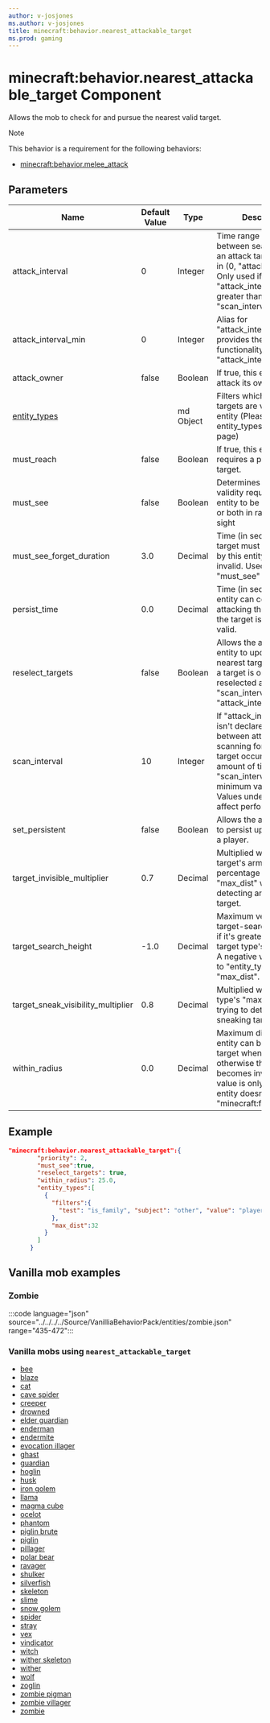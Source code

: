 ```yaml
---
author: v-josjones
ms.author: v-josjones
title: minecraft:behavior.nearest_attackable_target
ms.prod: gaming
---
```


# minecraft:behavior.nearest_attackable_target Component

Allows the mob to check for and pursue the nearest valid target.

> [!NOTE]
> This behavior is a requirement for the following behaviors:
>
>- [minecraft:behavior.melee_attack](minecraftBehavior_melee_attack.md)

## Parameters

|Name |Default Value  |Type  |Description  |
|---------|---------|---------|---------|
|attack_interval |0 |Integer |Time range (in seconds) between searching for an attack target, range is in (0, "attack_interval"]. Only used if "attack_interval" is greater than 0, otherwise "scan_interval" is used. |
|attack_interval_min |0 |Integer |Alias for "attack_interval"; provides the same functionality as "attack_interval". |
|attack_owner |false |Boolean |If true, this entity can attack its owner |
|[entity_types](../Definitions/entity_types.md) | |md Object |Filters which types of targets are valid for this entity (Please see entity_types' definition page)|
|must_reach |false |Boolean |If true, this entity requires a path to the target.|
|must_see |false |Boolean |Determines if target-validity requires this entity to be in range only, or both in range and in sight |
|must_see_forget_duration |3.0 |Decimal |Time (in seconds) the target must not be seen by this entity to become invalid. Used only if "must_see" is true.|
|persist_time |0.0 |Decimal |Time (in seconds) this entity can continue attacking the target after the target is no longer valid. |
|reselect_targets |false |Boolean |Allows the attacking entity to update the nearest target, otherwise a target is only reselected after each "scan_interval" or "attack_interval". |
|scan_interval |10 |Integer |If "attack_interval" is 0 or isn't declared, then between attacks: scanning for a new target occurs every amount of ticks equal to "scan_interval", minimum value is 1. Values under 10 can affect performance. |
|set_persistent |false |Boolean |Allows the actor to be set to persist upon targeting a player. |
|target_invisible_multiplier |0.7 | Decimal |Multiplied with the target's armor coverage percentage to modify "max_dist" when detecting an invisible target.|
|target_search_height |-1.0 |Decimal |Maximum vertical target-search distance, if it's greater than the target type's "max_dist". A negative value defaults to "entity_types" greatest "max_dist". |
|target_sneak_visibility_multiplier |0.8 |Decimal |Multiplied with the target type's "max_dist" when trying to detect a sneaking target. |
|within_radius |0.0 |Decimal |Maximum distance this entity can be from the target when following it, otherwise the target becomes invalid. This value is only used if the entity doesn't declare "minecraft:follow_range".|

## Example

```json
"minecraft:behavior.nearest_attackable_target":{
        "priority": 2,
        "must_see":true,
        "reselect_targets": true,
        "within_radius": 25.0,
        "entity_types":[
          {
            "filters":{
              "test": "is_family", "subject": "other", "value": "player"
            },
            "max_dist":32
          }
        ]
      }
```

## Vanilla mob examples

### Zombie

:::code language="json" source="../../../../Source/VanilliaBehaviorPack/entities/zombie.json" range="435-472":::

### Vanilla mobs using `nearest_attackable_target`

- [bee](../../../../Source/VanilliaBehaviorPack_Snippets/entities/bee.md)
- [blaze](../../../../Source/VanilliaBehaviorPack_Snippets/entities/blaze.md)
- [cat](../../../../Source/VanilliaBehaviorPack_Snippets/entities/cat.md)
- [cave spider](../../../../Source/VanilliaBehaviorPack_Snippets/entities/cave_spider.md)
- [creeper](../../../../Source/VanilliaBehaviorPack_Snippets/entities/creeper.md)
- [drowned](../../../../Source/VanilliaBehaviorPack_Snippets/entities/drowned.md)
- [elder guardian](../../../../Source/VanilliaBehaviorPack_Snippets/entities/elder_guardian.md)
- [enderman](../../../../Source/VanilliaBehaviorPack_Snippets/entities/enderman.md)
- [endermite](../../../../Source/VanilliaBehaviorPack_Snippets/entities/endermite.md)
- [evocation illager](../../../../Source/VanilliaBehaviorPack_Snippets/entities/evocation_illager.md)
- [ghast](../../../../Source/VanilliaBehaviorPack_Snippets/entities/ghast.md)
- [guardian](../../../../Source/VanilliaBehaviorPack_Snippets/entities/guardian.md)
- [hoglin](../../../../Source/VanilliaBehaviorPack_Snippets/entities/hoglin.md)
- [husk](../../../../Source/VanilliaBehaviorPack/entities/husk.md)
- [iron golem](../../../../Source/VanilliaBehaviorPack/entities/iron_golem.md)
- [llama](../../../../Source/VanilliaBehaviorPack_Snippets/entities/llama.md)
- [magma cube](../../../../Source/VanilliaBehaviorPack_Snippets/entities/magma_cube.md)
- [ocelot](../../../../Source/VanilliaBehaviorPack_Snippets/entities/ocelot.md)
- [phantom](../../../../Source/VanilliaBehaviorPack_Snippets/entities/phantom.md)
- [piglin brute](../../../../Source/VanilliaBehaviorPack_Snippets/entities/piglin_brute.md)
- [piglin](../../../../Source/VanilliaBehaviorPack_Snippets/entities/piglin.md)
- [pillager](../../../../Source/VanilliaBehaviorPack_Snippets/entities/pillager.md)
- [polar bear](../../../../Source/VanilliaBehaviorPack_Snippets/entities/polar_bear.md)
- [ravager](../../../../Source/VanilliaBehaviorPack_Snippets/entities/ravager.md)
- [shulker](../../../../Source/VanilliaBehaviorPack_Snippets/entities/shulker.md)
- [silverfish](../../../../Source/VanilliaBehaviorPack_Snippets/entities/silverfish.md)
- [skeleton](../../../../Source/VanilliaBehaviorPack_Snippets/entities/skeleton.md)
- [slime](../../../../Source/VanilliaBehaviorPack_Snippets/entities/slime.md)
- [snow golem](../../../../Source/VanilliaBehaviorPack_Snippets/entities/snow_golem.md)
- [spider](../../../../Source/VanilliaBehaviorPack_Snippets/entities/spider.md)
- [stray](../../../../Source/VanilliaBehaviorPack_Snippets/entities/stray.md)
- [vex](../../../../Source/VanilliaBehaviorPack_Snippets/entities/vex.md)
- [vindicator](../../../../Source/VanilliaBehaviorPack_Snippets/entities/vindicator.md)
- [witch](../../../../Source/VanilliaBehaviorPack_Snippets/entities/witch.md)
- [wither skeleton](../../../../Source/VanilliaBehaviorPack_Snippets/entities/wither_skeleton.md)
- [wither](../../../../Source/VanilliaBehaviorPack_Snippets/entities/wither.md)
- [wolf](../../../../Source/VanilliaBehaviorPack_Snippets/entities/wolf.md)
- [zoglin](../../../../Source/VanilliaBehaviorPack_Snippets/entities/zoglin.md)
- [zombie pigman](../../../../Source/VanilliaBehaviorPack_Snippets/entities/zombie_pigman.md)
- [zombie villager](../../../../Source/VanilliaBehaviorPack_Snippets/entities/zombie_villager.md)
- [zombie](../../../../Source/VanilliaBehaviorPack_Snippets/entities/zombie.md)